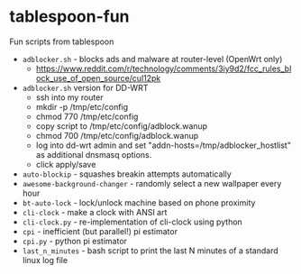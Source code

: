 tablespoon-fun
==============

Fun scripts from tablespoon

* `adblocker.sh` - blocks ads and malware at router-level (OpenWrt only)
  * https://www.reddit.com/r/technology/comments/3iy9d2/fcc_rules_block_use_of_open_source/cul12pk   
* `adblocker.sh` version for DD-WRT
  * ssh into my router
  * mkdir -p /tmp/etc/config
  * chmod 770 /tmp/etc/config
  * copy script to /tmp/etc/config/adblock.wanup
  * chmod 700 /tmp/etc/config/adblock.wanup
  * log into dd-wrt admin and set "addn-hosts=/tmp/adblocker_hostlist" as additional dnsmasq options.
  * click apply/save
* `auto-blockip` - squashes breakin attempts automatically
* `awesome-background-changer` - randomly select a new wallpaper every hour
* `bt-auto-lock` - lock/unlock machine based on phone proximity
* `cli-clock` - make a clock with ANSI art
* `cli-clock.py` - re-implementation of cli-clock using python
* `cpi` - inefficient (but parallel!) pi estimator
* `cpi.py` - python pi estimator
* `last_n_minutes` - bash script to print the last N minutes of a standard linux log file


